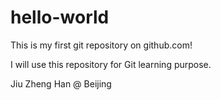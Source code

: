 # hello-world
This is my first git repository on github.com!

I will use this repository for Git learning purpose.

Jiu Zheng Han @ Beijing
